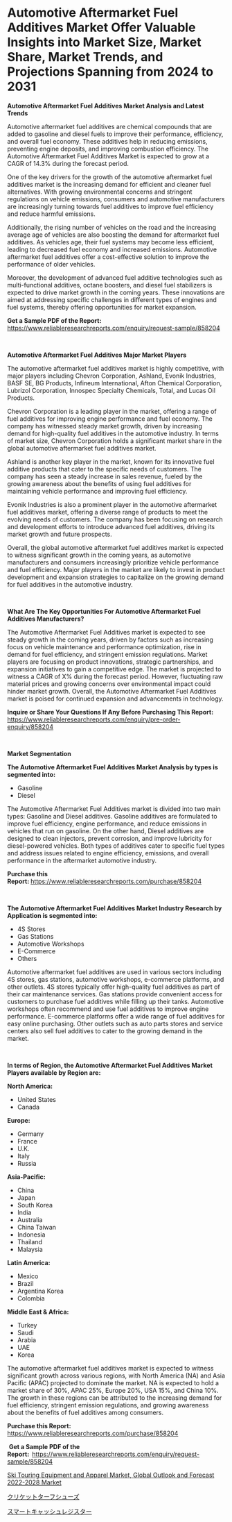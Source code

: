 <p><h1>Automotive Aftermarket Fuel Additives Market Offer Valuable Insights into Market Size, Market Share, Market Trends, and Projections Spanning from 2024 to 2031</h1></p><p><strong>Automotive Aftermarket Fuel Additives Market Analysis and Latest Trends</strong></p>
<p><p>Automotive aftermarket fuel additives are chemical compounds that are added to gasoline and diesel fuels to improve their performance, efficiency, and overall fuel economy. These additives help in reducing emissions, preventing engine deposits, and improving combustion efficiency. The Automotive Aftermarket Fuel Additives Market is expected to grow at a CAGR of 14.3% during the forecast period.</p><p>One of the key drivers for the growth of the automotive aftermarket fuel additives market is the increasing demand for efficient and cleaner fuel alternatives. With growing environmental concerns and stringent regulations on vehicle emissions, consumers and automotive manufacturers are increasingly turning towards fuel additives to improve fuel efficiency and reduce harmful emissions.</p><p>Additionally, the rising number of vehicles on the road and the increasing average age of vehicles are also boosting the demand for aftermarket fuel additives. As vehicles age, their fuel systems may become less efficient, leading to decreased fuel economy and increased emissions. Automotive aftermarket fuel additives offer a cost-effective solution to improve the performance of older vehicles.</p><p>Moreover, the development of advanced fuel additive technologies such as multi-functional additives, octane boosters, and diesel fuel stabilizers is expected to drive market growth in the coming years. These innovations are aimed at addressing specific challenges in different types of engines and fuel systems, thereby offering opportunities for market expansion.</p></p>
<p><strong>Get a Sample PDF of the Report:&nbsp;</strong> <a href="https://www.reliableresearchreports.com/enquiry/request-sample/858204">https://www.reliableresearchreports.com/enquiry/request-sample/858204</a></p>
<p>&nbsp;</p>
<p><strong>Automotive Aftermarket Fuel Additives Major Market Players</strong></p>
<p><p>The automotive aftermarket fuel additives market is highly competitive, with major players including Chevron Corporation, Ashland, Evonik Industries, BASF SE, BG Products, Infineum International, Afton Chemical Corporation, Lubrizol Corporation, Innospec Specialty Chemicals, Total, and Lucas Oil Products. </p><p>Chevron Corporation is a leading player in the market, offering a range of fuel additives for improving engine performance and fuel economy. The company has witnessed steady market growth, driven by increasing demand for high-quality fuel additives in the automotive industry. In terms of market size, Chevron Corporation holds a significant market share in the global automotive aftermarket fuel additives market.</p><p>Ashland is another key player in the market, known for its innovative fuel additive products that cater to the specific needs of customers. The company has seen a steady increase in sales revenue, fueled by the growing awareness about the benefits of using fuel additives for maintaining vehicle performance and improving fuel efficiency.</p><p>Evonik Industries is also a prominent player in the automotive aftermarket fuel additives market, offering a diverse range of products to meet the evolving needs of customers. The company has been focusing on research and development efforts to introduce advanced fuel additives, driving its market growth and future prospects.</p><p>Overall, the global automotive aftermarket fuel additives market is expected to witness significant growth in the coming years, as automotive manufacturers and consumers increasingly prioritize vehicle performance and fuel efficiency. Major players in the market are likely to invest in product development and expansion strategies to capitalize on the growing demand for fuel additives in the automotive industry.</p></p>
<p>&nbsp;</p>
<p><strong>What Are The Key Opportunities For Automotive Aftermarket Fuel Additives Manufacturers?</strong></p>
<p><p>The Automotive Aftermarket Fuel Additives market is expected to see steady growth in the coming years, driven by factors such as increasing focus on vehicle maintenance and performance optimization, rise in demand for fuel efficiency, and stringent emission regulations. Market players are focusing on product innovations, strategic partnerships, and expansion initiatives to gain a competitive edge. The market is projected to witness a CAGR of X% during the forecast period. However, fluctuating raw material prices and growing concerns over environmental impact could hinder market growth. Overall, the Automotive Aftermarket Fuel Additives market is poised for continued expansion and advancements in technology.</p></p>
<p><strong>Inquire or Share Your Questions If Any Before Purchasing This Report:</strong> <a href="https://www.reliableresearchreports.com/enquiry/pre-order-enquiry/858204">https://www.reliableresearchreports.com/enquiry/pre-order-enquiry/858204</a></p>
<p>&nbsp;</p>
<p><strong>Market Segmentation</strong></p>
<p><strong>The Automotive Aftermarket Fuel Additives Market Analysis by types is segmented into:</strong></p>
<p><ul><li>Gasoline</li><li>Diesel</li></ul></p>
<p><p>The Automotive Aftermarket Fuel Additives market is divided into two main types: Gasoline and Diesel additives. Gasoline additives are formulated to improve fuel efficiency, engine performance, and reduce emissions in vehicles that run on gasoline. On the other hand, Diesel additives are designed to clean injectors, prevent corrosion, and improve lubricity for diesel-powered vehicles. Both types of additives cater to specific fuel types and address issues related to engine efficiency, emissions, and overall performance in the aftermarket automotive industry.</p></p>
<p><strong>Purchase this Report:&nbsp;</strong><a href="https://www.reliableresearchreports.com/purchase/858204">https://www.reliableresearchreports.com/purchase/858204</a></p>
<p>&nbsp;</p>
<p><strong>The Automotive Aftermarket Fuel Additives Market Industry Research by Application is segmented into:</strong></p>
<p><ul><li>4S Stores</li><li>Gas Stations</li><li>Automotive Workshops</li><li>E-Commerce</li><li>Others</li></ul></p>
<p><p>Automotive aftermarket fuel additives are used in various sectors including 4S stores, gas stations, automotive workshops, e-commerce platforms, and other outlets. 4S stores typically offer high-quality fuel additives as part of their car maintenance services. Gas stations provide convenient access for customers to purchase fuel additives while filling up their tanks. Automotive workshops often recommend and use fuel additives to improve engine performance. E-commerce platforms offer a wide range of fuel additives for easy online purchasing. Other outlets such as auto parts stores and service centers also sell fuel additives to cater to the growing demand in the market.</p></p>
<p>&nbsp;</p>
<p><strong>In terms of Region, the Automotive Aftermarket Fuel Additives Market Players available by Region are:</strong></p>
<p>
    <p> <strong> North America: </strong>
        <ul>
            <li>United States</li>
            <li>Canada</li>
        </ul>
        </p> 
    <p> <strong> Europe: </strong>
        <ul>
            <li>Germany</li>
            <li>France</li>
            <li>U.K.</li>
            <li>Italy</li>
            <li>Russia</li>
        </ul>
        </p> 
    <p> <strong> Asia-Pacific: </strong>
        <ul>
            <li>China</li>
            <li>Japan</li>
            <li>South Korea</li>
            <li>India</li>
            <li>Australia</li>
            <li>China Taiwan</li>
            <li>Indonesia</li>
            <li>Thailand</li>
            <li>Malaysia</li>
        </ul>
        </p> 
    <p> <strong> Latin America: </strong>
        <ul>
            <li>Mexico</li>
            <li>Brazil</li>
            <li>Argentina Korea</li>
            <li>Colombia</li>
        </ul>
        </p> 
    <p> <strong> Middle East & Africa: </strong>
        <ul>
            <li>Turkey</li>
            <li>Saudi</li>
            <li>Arabia</li>
            <li>UAE</li>
            <li>Korea</li>
        </ul>
    </p>
    </p>
<p><p>The automotive aftermarket fuel additives market is expected to witness significant growth across various regions, with North America (NA) and Asia Pacific (APAC) projected to dominate the market. NA is expected to hold a market share of 30%, APAC 25%, Europe 20%, USA 15%, and China 10%. The growth in these regions can be attributed to the increasing demand for fuel efficiency, stringent emission regulations, and growing awareness about the benefits of fuel additives among consumers.</p></p>
<p><strong>Purchase this Report: </strong><a href="https://www.reliableresearchreports.com/purchase/858204">https://www.reliableresearchreports.com/purchase/858204</a></p>
<p>&nbsp;<strong>Get a Sample PDF of the Report:&nbsp;&nbsp;</strong><a href="https://www.reliableresearchreports.com/enquiry/request-sample/858204">https://www.reliableresearchreports.com/enquiry/request-sample/858204</a></p>
<p><strong></strong></p>
<p><p><a href="https://view.publitas.com/reportprime-1/decoding-the-ski-touring-equipment-and-apparel-market-global-outlook-and-forecast-2022-2028-market-a-deep-dive-into-the-latest-market-trends-market-segmentation-and-competitive-analysis/">Ski Touring Equipment and Apparel Market, Global Outlook and Forecast 2022-2028 Market</a></p><p><a href="https://medium.com/@jaynedurgan2023/%E3%82%AF%E3%83%AA%E3%82%B1%E3%83%83%E3%83%88%E7%94%A8%E3%82%BF%E3%83%BC%E3%83%95%E3%82%B7%E3%83%A5%E3%83%BC%E3%82%BA%E5%B8%82%E5%A0%B4%E8%A6%8F%E6%A8%A1-%E5%B8%82%E5%A0%B4%E3%81%AE%E8%A6%8B%E9%80%9A%E3%81%97%E3%81%A8%E5%B8%82%E5%A0%B4%E4%BA%88%E6%B8%AC-2024%E5%B9%B4%E3%81%8B%E3%82%892031%E5%B9%B4-984d87a97a3a">クリケットターフシューズ</a></p><p><a href="https://medium.com/@rosemarieleffler2023/%E3%82%B9%E3%83%9E%E3%83%BC%E3%83%88%E3%82%AD%E3%83%A3%E3%83%83%E3%82%B7%E3%83%A5%E3%83%AC%E3%82%B8%E3%82%B9%E3%82%BF%E3%83%BC%E3%83%9E%E3%83%BC%E3%82%B1%E3%83%83%E3%83%88-%E5%B8%82%E5%A0%B4%E3%82%B7%E3%82%A7%E3%82%A2-%E5%B8%82%E5%A0%B4%E3%83%88%E3%83%AC%E3%83%B3%E3%83%89-%E3%81%8A%E3%82%88%E3%81%B3%E5%B0%86%E6%9D%A5%E3%81%AE%E6%88%90%E9%95%B7%E3%82%92%E6%8E%A2%E3%82%8B-befad86e3cd7">スマートキャッシュレジスター</a></p></p>